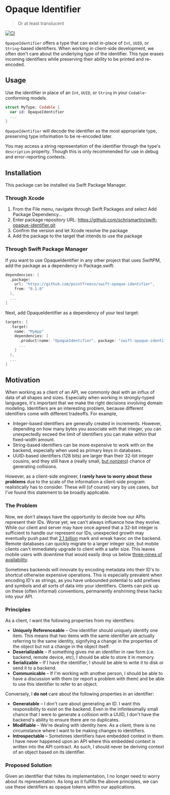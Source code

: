 # Opaque Identifier

> Or at least translucent

[![CI](https://github.com/schrismartin/swift-opaque-identifier/actions/workflows/ci.yml/badge.svg?branch=main)](https://github.com/schrismartin/swift-opaque-identifier/actions/workflows/ci.yml)

`OpaqueIdentifier` offers a type that can exist in-place of `Int`, `UUID`, or `String`-based identifiers. When working in client-side development, we often don't care about the underlying type of the identifier. This type erases incoming identifiers while preserving their ability to be printed and re-encoded.

## Usage

Use the identifier in place of an `Int`, `UUID`, or `String` in your `Codable`-conforming models.

```swift
struct MyType: Codable {
  var id: OpaqueIdentifier
  ...
}
```

`OpaqueIdentifier` will decode the identifier as the most appropriate type, preserving type information to be re-encoded later.

You may access a string representation of the identifier through the type's `description` property. Though this is only recommended for use in debug and error-reporting contexts.

## Installation

This package can be installed via Swift Package Manager.

### Through Xcode

1. From the File menu, navigate through Swift Packages and select Add Package Dependency...
2. Enter package repository URL: https://github.com/schrismartin/swift-opaque-identifier.git
3. Confirm the version and let Xcode resolve the package
4. Add the package to the target that intends to use the package

### Through Swift Package Manager

If you want to use OpaqueIdentifier in any other project that uses SwiftPM, add the package as a dependency in Package.swift:

```swift
dependencies: [
  .package(
    url: "https://github.com/pointfreeco/swift-opaque-identifier",
    from: "0.1.0"
  ),
  ...
]
```

Next, add OpaqueIdentifier as a dependency of your test target:

```swift
targets: [
  .target(
  	name: "MyApp"
  	dependencies: [
      .product(name: "OpaqueIdentifier", package: "swift-opaque-identifier"),
      ...
    ]
  ),
  ...
]
```

## Motivation

When working as a client of an API, we commonly deal with an influx of data of all shapes and sizes. Especially when working in strongly-typed languages, it's important that we make the right decisions involving domain modeling. Identifiers are an interesting problem, because different identifiers come with different tradeoffs. For example,
- Integer-based identifiers are generally created in increments. However, depending on how many bytes you associate with that integer, you can unexpectedly exceed the limit of identifiers you can make within that fixed-width amount.
- String-based identifiers can be more expensive to work with on the backend, especially when used as primary keys in databases.
- UUID-based identifiers (128 bits) are larger than their 32-bit integer cousins, and they still have a (really small, [but nonzero](https://github.com/ramsey/uuid/issues/80)) chance of generating collisions.

However, as a client-side engineer, **I rarely have to worry about these problems** due to the scale of the information a client-side program realistically has to consider. These will (of course) vary by use cases, but I've found this statement to be broadly applicable.

### The Problem

Now, we don't always have the opportunity to decide how our APIs represent their IDs. Worse yet, we can't always influence how they evolve. While our client and server may have once agreed that a 32-bit integer is sufficient to handle our represent our IDs, unexpected growth may eventually push past that [2.1 billion](https://en.wikipedia.org/wiki/2,147,483,647) mark and wreak havoc on the backend. Remote databases can quickly migrate to a larger integer size, but mobile clients can't immediately upgrade to client with a safer size. This leaves mobile users with downtime that would easily drop us below [three-nines of availability](https://en.wikipedia.org/wiki/High_availability). 

Sometimes backends will innovate by encoding metadata into their ID's to shortcut otherwise expensive operations. This is especially prevalent when encoding ID's as strings, as you have unbounded potential to add prefixes and symbols and all sorts of data into your identifiers. Clients can pick up on these (often informal) conventions, permanently enshrining these hacks into your API.  

### Principles

As a client, I want the following properties from my identifiers:

- **Uniquely Referenceable** – One identifier should uniquely identify one item. This means that two items with the same identifier are actually referring to the same identity, signifying a change in the properties of the object but not a change in the object itself.
- **Deserializable** – If something gives me an identifier in raw form (i.e. backend, remote device, etc), I should be able to store it in memory.
- **Serializable** – If I have the identifier, I should be able to write it to disk or send it to a backend.
- **Communicable** – If I'm working with another person, I should be able to have a discussion with them (or report a problem with them) and be able to use this identifier to refer to an object.

Conversely, I **do not** care about the following properties in an identifier:

- **Generatable** – I don't care about generating an ID. I want this responsibility to exist on the backend. Even in the infinitesimally small chance that I were to generate a collision with a UUID, I don't have the backend's ability to ensure there are no duplicates.
- **Modifiable** – We're dealing with identity here. As a client, there is no circumstance where I want to be making changes to identifiers. 
- **Introspectable** – Sometimes identifiers have embedded context in them. I have never happened upon an API where this embedded context is written into the API contract. As such, I should never be deriving context of an object based on its identifier. 

### Proposed Solution

Given an identifier that hides its implementation, I no longer need to worry about its representation. As long as it fulfills the above principles, we can use these identifiers as opaque tokens within our applications. 
